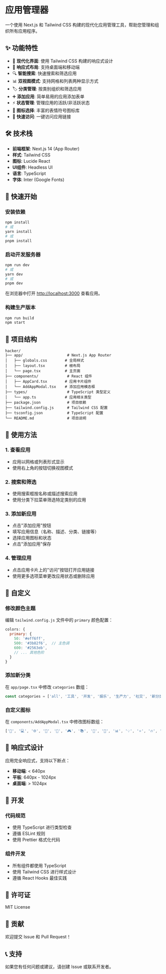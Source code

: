 # 应用管理器

一个使用 Next.js 和 Tailwind CSS 构建的现代化应用管理工具，帮助您管理和组织所有应用程序。

## ✨ 功能特性

- 🚀 **现代化界面**: 使用 Tailwind CSS 构建的响应式设计
- 📱 **响应式布局**: 支持桌面端和移动端
- 🔍 **智能搜索**: 快速搜索和筛选应用
- 📊 **双视图模式**: 支持网格和列表两种显示方式
- 🏷️ **分类管理**: 按类别组织和筛选应用
- ➕ **添加应用**: 简单易用的应用添加表单
- ⚡ **状态管理**: 管理应用的活跃/非活跃状态
- 🎨 **图标选择**: 丰富的表情符号图标库
- 🔗 **快速访问**: 一键访问应用链接

## 🛠️ 技术栈

- **前端框架**: Next.js 14 (App Router)
- **样式**: Tailwind CSS
- **图标**: Lucide React
- **UI组件**: Headless UI
- **语言**: TypeScript
- **字体**: Inter (Google Fonts)

## 🚀 快速开始

### 安装依赖

```bash
npm install
# 或
yarn install
# 或
pnpm install
```

### 启动开发服务器

```bash
npm run dev
# 或
yarn dev
# 或
pnpm dev
```

在浏览器中打开 [http://localhost:3000](http://localhost:3000) 查看应用。

### 构建生产版本

```bash
npm run build
npm start
```

## 📁 项目结构

```
hacker/
├── app/                    # Next.js App Router
│   ├── globals.css        # 全局样式
│   ├── layout.tsx         # 根布局
│   └── page.tsx           # 主页面
├── components/             # React 组件
│   ├── AppCard.tsx        # 应用卡片组件
│   └── AddAppModal.tsx    # 添加应用模态框
├── types/                  # TypeScript 类型定义
│   └── app.ts             # 应用相关类型
├── package.json            # 项目依赖
├── tailwind.config.js      # Tailwind CSS 配置
├── tsconfig.json           # TypeScript 配置
└── README.md               # 项目说明
```

## 🎯 使用方法

### 1. 查看应用
- 应用以网格或列表形式显示
- 使用右上角的按钮切换视图模式

### 2. 搜索和筛选
- 使用搜索框按名称或描述搜索应用
- 使用分类下拉菜单筛选特定类别的应用

### 3. 添加新应用
- 点击"添加应用"按钮
- 填写应用信息（名称、描述、分类、链接等）
- 选择应用图标和状态
- 点击"添加应用"保存

### 4. 管理应用
- 点击应用卡片上的"访问"按钮打开应用链接
- 使用更多选项菜单更改应用状态或删除应用

## 🎨 自定义

### 修改颜色主题
编辑 `tailwind.config.js` 文件中的 `primary` 颜色配置：

```javascript
colors: {
  primary: {
    50: '#eff6ff',
    500: '#3b82f6',  // 主色调
    600: '#2563eb',
    // ... 其他色阶
  }
}
```

### 添加新分类
在 `app/page.tsx` 中修改 `categories` 数组：

```typescript
const categories = ['all', '工具', '开发', '娱乐', '生产力', '社交', '新分类']
```

### 自定义图标
在 `components/AddAppModal.tsx` 中修改图标数组：

```typescript
['🚀', '💻', '🌐', '🎵', '📱', '🎮', '📚', '🔧', '🎨', '📊', '💡', '⭐', '🔥', '💎', '🌈', '🎯', '新图标']
```

## 📱 响应式设计

应用完全响应式，支持以下断点：
- **移动端**: < 640px
- **平板**: 640px - 1024px  
- **桌面端**: > 1024px

## 🔧 开发

### 代码规范
- 使用 TypeScript 进行类型检查
- 遵循 ESLint 规则
- 使用 Prettier 格式化代码

### 组件开发
- 所有组件都使用 TypeScript
- 使用 Tailwind CSS 进行样式设计
- 遵循 React Hooks 最佳实践

## 📄 许可证

MIT License

## 🤝 贡献

欢迎提交 Issue 和 Pull Request！

## 📞 支持

如果您有任何问题或建议，请创建 Issue 或联系开发者。
